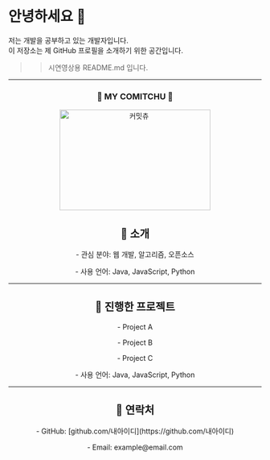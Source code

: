 # 안녕하세요 👋

저는 개발을 공부하고 있는 개발자입니다.  
이 저장소는 제 GitHub 프로필을 소개하기 위한 공간입니다.  
>> 시연영상용 README.md 입니다.

---

<h3 align="center">👾 MY COMITCHU 👾</h3>
<p align="center">
  <a href="https://www.comitchu.shop" target="_blank">
    <img src="https://www.comitchu.shop/api/chu/dmswldk28" alt="커밋츄" width="300" height="200" />
  </a>
</p>

<h2 align="center">🔹 소개</h2>
<p align="center">- 관심 분야: 웹 개발, 알고리즘, 오픈소스</p>
<p align="center">- 사용 언어: Java, JavaScript, Python</p>

---

<h2 align="center">🔹 진행한 프로젝트</h2>
<p align="center">- Project A</p>
<p align="center">- Project B</p>
<p align="center">- Project C</p>
<p align="center">- 사용 언어: Java, JavaScript, Python</p>

---

<h2 align="center">🔹 연락처</h2>
<p align="center">- GitHub: [github.com/내아이디](https://github.com/내아이디)</p>
<p align="center">- Email: example@email.com</p>
